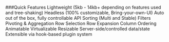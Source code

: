 ###Quick Features
Lightweight (5kb - 14kb+ depending on features used and tree-shaking)
Headless (100% customizable, Bring-your-own-UI)
Auto out of the box, fully controllable API
Sorting (Multi and Stable)
Filters
Pivoting & Aggregation
Row Selection
Row Expansion
Column Ordering
Animatable
Virtualizable
Resizable
Server-side/controlled data/state
Extensible via hook-based plugin system
